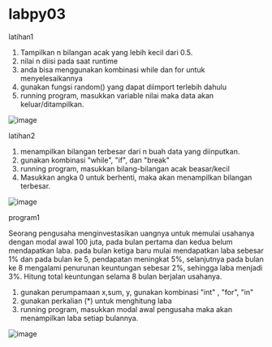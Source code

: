 # labpy03
latihan1
1. Tampilkan ​n​ bilangan acak yang lebih kecil dari 0.5. 
2. nilai ​n​ diisi pada saat runtime 
3. anda bisa menggunakan kombinasi ​while​ dan ​for​ untuk menyelesaikannya
4. gunakan fungsi random() yang dapat diimport terlebih dahulu 
5. running program, masukkan variable nilai maka data akan keluar/ditampilkan.

![image](https://user-images.githubusercontent.com/56190945/68984161-31d28c80-0841-11ea-849f-d61e6abf086c.png)


latihan2
1. menampilkan bilangan ​terbesar​ dari ​n​ buah data yang diinputkan.
2. gunakan kombinasi "while", "if", dan "break" 
3. running program, masukkan bilang-bilangan acak beasar/kecil
4. Masukkan angka 0 untuk berhenti, maka akan menampilkan bilangan terbesar.

![image](https://user-images.githubusercontent.com/56190945/68984446-b40f8080-0842-11ea-9b96-d232528f1252.png)


program1 

Seorang pengusaha menginvestasikan uangnya untuk memulai usahanya dengan modal awal 100 juta, 
pada bulan pertama dan kedua belum mendapatkan laba. 
pada bulan ketiga baru mulai mendapatkan laba sebesar 1% dan pada bulan ke 5, pendapatan meningkat 5%, 
selanjutnya pada bulan ke 8 mengalami penurunan keuntungan sebesar 2%, sehingga laba menjadi 3%. 
Hitung total keuntungan selama 8 bulan berjalan usahanya. 
1. gunakan perumpamaan x,sum, y, gunakan kombinasi "int" , "for", "in"
2. gunakan perkalian (*) untuk menghitung laba
3. running program, masukkan modal awal pengusaha maka akan menampilkan laba setiap bulannya.


![image](https://user-images.githubusercontent.com/56190945/68984758-8d524980-0844-11ea-96a5-14bf8fbc9a0f.png)
